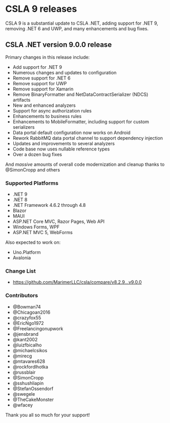 # CSLA 9 releases

CSLA 9 is a substantial update to CSLA .NET, adding support for .NET 9, removing .NET 6 and UWP, and many enhancements and bug fixes.

## CSLA .NET version 9.0.0 release

Primary changes in this release include:

* Add support for .NET 9
* Numerous changes and updates to configuration
* Remove support for .NET 6
* Remove support for UWP
* Remove support for Xamarin
* Remove BinaryFormatter and NetDataContractSerializer (NDCS) artifacts
* New and enhanced analyzers
* Support for async authorization rules
* Enhancements to business rules
* Enhancements to MobileFormatter, including support for custom serializers
* Data portal default configuration now works on Android
* Rework RabbitMQ data portal channel to support dependency injection
* Updates and improvements to several analyzers
* Code base now uses nullable reference types
* Over a dozen bug fixes

And _massive_ amounts of overall code modernization and cleanup thanks to @SimonCropp and others

### Supported Platforms

* .NET 9
* .NET 8
* .NET Framework 4.6.2 through 4.8
* Blazor
* MAUI
* ASP.NET Core MVC, Razor Pages, Web API
* Windows Forms, WPF
* ASP.NET MVC 5, WebForms

Also expected to work on:

* Uno.Platform
* Avalonia

### Change List

* https://github.com/MarimerLLC/csla/compare/v8.2.9...v9.0.0

### Contributors

* @Bowman74
* @Chicagoan2016
* @crazyfox55
* @EricNgo1972
* @Freelancingonupwork
* @jensbrand
* @kant2002
* @luizfbicalho
* @michaelcsikos
* @mirecg
* @mtavares628
* @rockfordlhotka
* @russblair
* @SimonCropp
* @sshushliapin
* @StefanOssendorf
* @swegele
* @TheCakeMonster
* @wfacey

Thank you all so much for your support!
